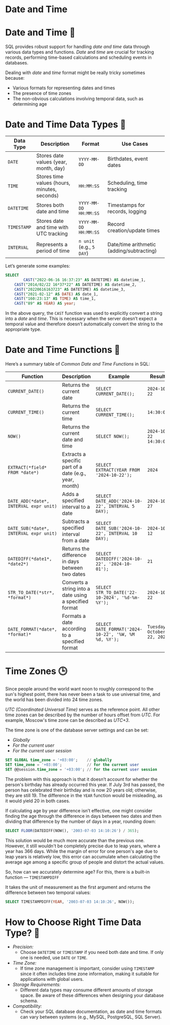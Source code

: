 # Date and Time

# Date and Time 📅

SQL provides robust support for handling *date and time* data through various data types and functions. *Date* and *time* are crucial for tracking records, performing time-based calculations and scheduling events in databases.

Dealing with *date* and *time* format might be really tricky sometimes because:

- Various formats for representing dates and times
- The presence of time zones
- The non-obvious calculations involving temporal data, such as determining age

# Date and Time Data Types 📅

| **Data Type** | **Description** | **Format** | **Use Cases** |
| --- | --- | --- | --- |
| `DATE` | Stores date values (year, month, day) | `YYYY-MM-DD` | Birthdates, event dates |
| `TIME` | Stores time values (hours, minutes, seconds) | `HH:MM:SS` | Scheduling, time tracking |
| `DATETIME` | Stores both date and time | `YYYY-MM-DD HH:MM:SS` | Timestamps for records, logging |
| `TIMESTAMP` | Stores date and time with UTC tracking | `YYYY-MM-DD HH:MM:SS` | Record creation/update times |
| `INTERVAL` | Represents a period of time | `n unit` (e.g., `5 DAY`) | Date/time arithmetic (adding/subtracting) |

Let’s generate some examples:

```sql
SELECT
		CAST("2022-06-16 16:37:23" AS DATETIME) AS datetime_1,
    CAST("2014/02/22 16*37*22" AS DATETIME) AS datetime_2,
    CAST("20220616163723" AS DATETIME) AS datetime_3,
    CAST("2021-02-12" AS DATE) AS date_1,
    CAST("160:23:13" AS TIME) AS time_1,
    CAST("89" AS YEAR) AS year;
```

In the above query, the `CAST` function was used to explicitly convert a string into a *date* and *time*. This is necessary when the server doesn’t expect a temporal value and therefore doesn’t automatically convert the string to the appropriate type.

# Date and Time Functions 📐

Here’s a summary table of *Common Date and Time Functions* in SQL:

| **Function** | **Description** | **Example** | **Result** |
| --- | --- | --- | --- |
| `CURRENT_DATE()` | Returns the current date | `SELECT CURRENT_DATE();` | `2024-10-22` |
| `CURRENT_TIME()` | Returns the current time | `SELECT CURRENT_TIME();` | `14:30:00` |
| `NOW()` | Returns the current date and time | `SELECT NOW();` | `2024-10-22 14:30:00` |
| `EXTRACT(*field* FROM *date*)` | Extracts a specific part of a date (e.g., year, month) | `SELECT EXTRACT(YEAR FROM '2024-10-22');` | `2024` |
| `DATE_ADD(*date*, INTERVAL expr unit)` | Adds a specified interval to a date | `SELECT DATE_ADD('2024-10-22', INTERVAL 5 DAY);` | `2024-10-27` |
| `DATE_SUB(*date*, INTERVAL expr unit)` | Subtracts a specified interval from a date | `SELECT DATE_SUB('2024-10-22', INTERVAL 10 DAY);` | `2024-10-12` |
| `DATEDIFF(*date1*, *date2*)` | Returns the difference in days between two dates | `SELECT DATEDIFF('2024-10-22', '2024-10-01');` | `21` |
| `STR_TO_DATE(*str*, *format*)` | Converts a string into a date using a specified format | `SELECT STR_TO_DATE('22-10-2024', '%d-%m-%Y');` | `2024-10-22` |
| `DATE_FORMAT(*date*, *format)*` | Formats a date according to a specified format | `SELECT DATE_FORMAT('2024-10-22', '%W, %M %d, %Y');` | `Tuesday, October 22, 2024` |

# Time Zones 🕒

Since people around the world want noon to roughly correspond to the sun's highest point, there has never been a task to use universal time, and the world has been divided into 24 time zones.

*UTC (Coordinated Universal Time)* serves as the reference point. All other time zones can be described by the number of hours offset from *UTC*. For example, Moscow's time zone can be described as *UTC+3*.

The time zone is one of the database server settings and can be set:

- *Globally*
- *For the current user*
- *For the current user session*

```sql
SET GLOBAL time_zone = '+03:00';    // globally
SET time_zone = '+03:00';           // for the current user
SET @@session.time_zone = '+03:00'; // for the current user session
```

The problem with this approach is that it doesn’t account for whether the person's birthday has already occurred this year. If July 3rd has passed, the person has celebrated their birthday and is now 20 years old; otherwise, they are still 19. The difference in the `YEAR` function would be misleading, as it would yield 20 in both cases.

If calculating age by year difference isn’t effective, one might consider finding the age through the difference in days between two dates and then dividing that difference by the number of days in a year, rounding down:

```sql
SELECT FLOOR(DATEDIFF(NOW(), '2003-07-03 14:10:26') / 365);
```

This solution would be much more accurate than the previous one. However, it still wouldn't be completely precise due to leap years, where a year has 366 days. While the margin of error for one person's age due to leap years is relatively low, this error can accumulate when calculating the average age among a specific group of people and distort the actual values.

So, how can we accurately determine age? For this, there is a built-in function — `TIMESTAMPDIFF` 

It takes the unit of measurement as the first argument and returns the difference between two temporal values:

```sql
SELECT TIMESTAMPDIFF(YEAR, '2003-07-03 14:10:26', NOW());
```

# How to Choose Right Time Data Type? **🤔**

- *Precision:*
    - Choose `DATETIME` or `TIMESTAMP` if you need both date and time. If only one is needed, use `DATE` or `TIME`.
- *Time Zone:*
    - If time zone management is important, consider using `TIMESTAMP` since it often includes time zone information, making it suitable for applications with global users.
- *Storage Requirements:*
    - Different data types may consume different amounts of storage space. Be aware of these differences when designing your database schema.
- *Compatibility:*
    - Check your SQL database documentation, as date and time formats can vary between systems (e.g., MySQL, PostgreSQL, SQL Server).